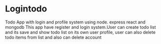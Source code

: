 # Logintodo
Todo App with login and profile system using node. express react and mongodb
This app have register and login system.User can create todo list and its save and show todo list on its own user profile,
user can also delete todo items from list and also can delete account
